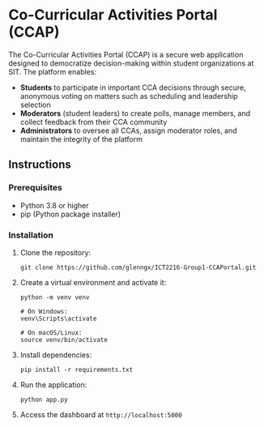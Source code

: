# Co-Curricular Activities Portal (CCAP)
The Co-Curricular Activities Portal (CCAP) is a secure web application designed to democratize decision-making within student organizations at SIT. The platform enables:

- **Students** to participate in important CCA decisions through secure, anonymous voting on matters such as scheduling and leadership selection
- **Moderators** (student leaders) to create polls, manage members, and collect feedback from their CCA community
- **Administrators** to oversee all CCAs, assign moderator roles, and maintain the integrity of the platform

## Instructions

### Prerequisites
- Python 3.8 or higher
- pip (Python package installer)

### Installation

1. Clone the repository:
   ```
   git clone https://github.com/glenngx/ICT2216-Group1-CCAPortal.git
   ```

2. Create a virtual environment and activate it:
   ```
   python -m venv venv
   
   # On Windows:
   venv\Scripts\activate
   
   # On macOS/Linux:
   source venv/bin/activate
   ```

3. Install dependencies:
   ```
   pip install -r requirements.txt
   ```

4. Run the application:
   ```
   python app.py
   ```

5. Access the dashboard at `http://localhost:5000`
